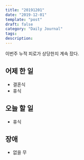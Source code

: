 ```yaml
---
title: "20191201"
date: "2019-12-01"
template: "post"
draft: false
category: "Daily Journal"
tags:
description:
---
```


이번주 누적 피로가 상당한지 계속 잤다.

## 어제 한 일

* 결혼식
* 휴식

## 오늘 할 일

* 휴식

## 장애

* 없을 무
